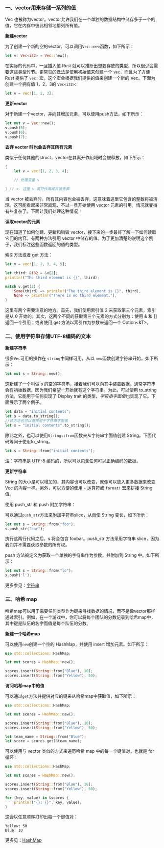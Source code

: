 ### 一、vector用来存储一系列的值
Vec<T> 也被称为vector。vector允许我们在一个单独的数据结构中储存多于一个的值，它在内存中彼此相邻地排列所有值。

**新建vector**

为了创建一个新的空的vector，可以调用```Vec::new```函数，如下所示：
```rust
let v: Vec<i32> = Vec::new();
```

在实际的代码中，一旦插入值 Rust 就可以推断出想要存放的类型，所以很少会需要这些类型竹节。更常见的做法是使用初始值来创建一个 ```Vec```，而且为了方便 Rust 提供了 ```vec!``` 宏。这个宏会根据我们提供的值来创建一个新的 Vec。下面为创建一个拥有值 1，2，3的 ```Vec<i32>```:
```rust
let v = vec![1, 2, 3];
```

**更新vector**

对于新建一个vector，并向其增加元素，可以使用push方法，如下所示：
```rust
let mut v = Vec::new();
v.push(5);
v.push(6);
v.push(7);
```

**丢弃 vector 时也会丢弃其所有元素**

类似于任何其他的struct，vector在其离开作用域时会被释放，如下所示：
```rust
{
    let v = vec![1, 2, 3, 4];

    // 处理变量 v

} // <- 这里 v 离开作用域并被丢弃
```
当 vector 被丢弃时，所有其内容也会被丢弃，这意味着这里它包含的整数将被清理。这可能看起来非常直观，不过一旦开始使用 vector 元素的引用，情况就变得有些复杂了。下面让我们处理这种情况！

**读取vector的元素**

现在知道了如何创建、更新和销毁 vector，接下来的一步最好了解一下如何读取它们的内容。有两种方法引用 vector 中储存的值。为了更加清楚的说明这个例子，我们标注这些函数返回的值的类型。

索引方法或者 get 方法：

```rust
let v = vec![1, 2, 3, 4, 5];

let third: &i32 = &v[2];
println!("The third element is {}", third);

match v.get(2) {
    Some(third) => println!("The third element is {}", third),
    None => println!("There is no third element."),
}
```
这里有两个需要注意的地方。首先，我们使用索引值 2 来获取第三个元素，索引是从 0 开始的。其次，这两个不同的获取第三个元素的方式分别为：使用 & 和 [] 返回一个引用；或者使用 get 方法以索引作为参数来返回一个 Option<&T>。

### 二、使用字符串存储UTF-8编码的文本

**新建字符串**

很多```Vec```可用的操作在 ```string```中同样可用，从以 ```new```函数创建字符串开始，如下所示：
```rust
let mut s = String::new();
```

这新建了一个叫做 s 的空的字符串，接着我们可以向其中装载数据。通常字符串会有初始数据，因为我们希望一开始就有这个字符串。为此，可以使用 to_string 方法，它能用于任何实现了 Display trait 的类型，*字符串字面值*也实现了它。下面展示了两个例子。
```rust
let data = "initial contents";
let s = data.to_string();
//该方法也可以直接用于字符串字面值
let s = "initial contents".to_string();
```

除此之外，也可以使用```String::from```函数来从字符串字面值创建 String。下面代码等同于使用to_string。
```rust
let s = String::from("initial contents");
```

注：字符串是 UTF-8 编码的，所以可以包含任何可以正确编码的数据。

**更新字符串**

String 的大小是可以增加的，其内容也可以改变，就像可以放入更多数据来改变 Vec 的内容一样。另外，可以方便的使用 ```+``` 运算符或 ```format!``` 宏来拼接 String 值。

使用 push_str 和 push 附加字符串：

可以通过```push_str```方法来附加字符串slice，从而使 String 变长，如下所示：
```rust
let mut s = String::from("foo");
s.push_str("bar");
```
执行这两行代码之后，s 将会包含 foobar。push_str 方法采用字符串 slice，因为我们并不需要获取参数的所有权。

push 方法被定义为获取一个单独的字符串作为参数，并附加到 String 中。如下所示：
```rust
let mut s = String::from("lo");
s.push('l');
```
更多参见：[字符串](https://kaisery.github.io/trpl-zh-cn/ch08-02-strings.html)

### 三、哈希 map
哈希map可以用于需要任何类型作为键来寻找数据的情况，而不是像vector那样通过索引。例如，在一个游戏中，你可以将每个团队的分数记录到哈希map中，其中键是队伍的名字而值是每个队伍的分数。

**新建一个哈希map**

可以使用```new```创建一个空的 HashMap，并使用 insert 增加元素。如下所示：
```rust
use std::collections::HashMap;

let mut scores = HashMap::new();

scores.insert(String::from("Blue"), 10);
scores.insert(String::from("Yellow"), 50);
```

**访问哈希map中的值**

可以通过```get```方法并提供对应的键来从哈希map中获取值，如下所示：
```rust
use std::collections::HashMap;

let mut scores = HashMap::new();

scores.insert(String::from("Blue"), 10);
scores.insert(String::from("Yellow"), 50);

let team_name = String::from("Blue");
let score = scores.get(&team_name);
```

可以使用与 vector 类似的方式来遍历哈希 map 中的每一个键值对，也就是 for 循环：

```rust
use std::collections::HashMap;

let mut scores = HashMap::new();

scores.insert(String::from("Blue"), 10);
scores.insert(String::from("Yellow"), 50);

for (key, value) in &scores {
    println!("{}: {}", key, value);
}
```
这会以任意顺序打印出每一个键值对：
```
Yellow: 50
Blue: 10
```

更多见：[HashMap](https://kaisery.github.io/trpl-zh-cn/ch08-03-hash-maps.html)